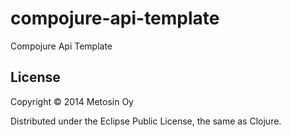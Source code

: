 compojure-api-template
======================

Compojure Api Template 

## License

Copyright © 2014 Metosin Oy

Distributed under the Eclipse Public License, the same as Clojure.
